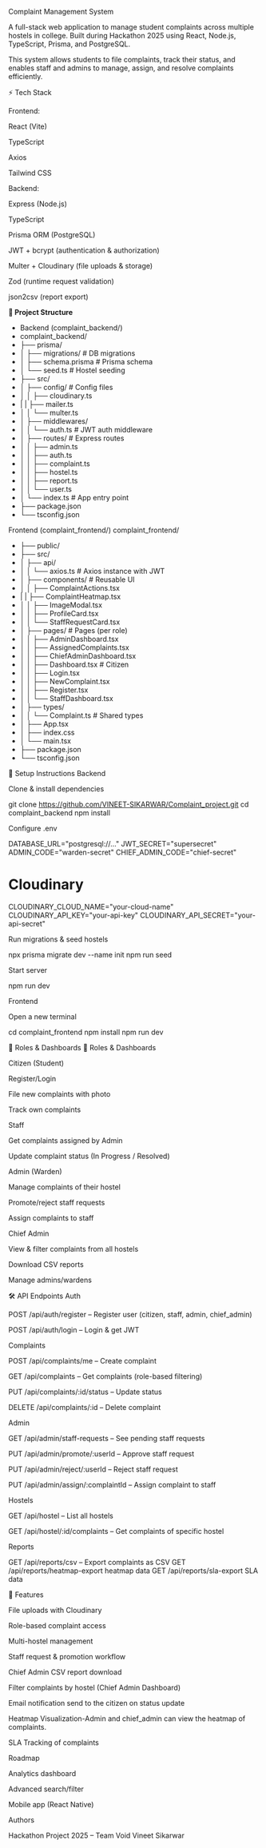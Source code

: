 Complaint Management System

A full-stack web application to manage student complaints across multiple hostels in college. Built during Hackathon 2025 using React, Node.js, TypeScript, Prisma, and PostgreSQL.

This system allows students to file complaints, track their status, and enables staff and admins to manage, assign, and resolve complaints efficiently.

⚡ Tech Stack

Frontend:

React (Vite)

TypeScript

Axios

Tailwind CSS

Backend:

Express (Node.js)

TypeScript

Prisma ORM (PostgreSQL)

JWT + bcrypt (authentication & authorization)

Multer + Cloudinary (file uploads & storage)

Zod (runtime request validation)

json2csv (report export)

**📂 Project Structure**
- Backend (complaint_backend/)
- complaint_backend/
- ├── prisma/
- │   ├── migrations/           # DB migrations
- │   ├── schema.prisma         # Prisma schema
- │   └── seed.ts               # Hostel seeding
- ├── src/
- │   ├── config/               # Config files
- │   │   ├── cloudinary.ts
- |   |   ├── mailer.ts
- │   │   └── multer.ts
- │    ├── middlewares/
- │   │   └── auth.ts           # JWT auth middleware
- │   ├── routes/               # Express routes
- │   │   ├── admin.ts
- │   │   ├── auth.ts
- │   │   ├── complaint.ts
- │   │   ├── hostel.ts
- │   │   ├── report.ts
- │   │   └── user.ts
- │   └── index.ts              # App entry point
- ├── package.json
- └── tsconfig.json

Frontend (complaint_frontend/)
complaint_frontend/
- ├── public/
- ├── src/
- │   ├── api/
- │   │   └── axios.ts          # Axios instance with JWT
- │   ├── components/           # Reusable UI
- │   │   ├── ComplaintActions.tsx
- |   |   ├── ComplaintHeatmap.tsx
- │   │   ├── ImageModal.tsx
- │   │   ├── ProfileCard.tsx
- │   │   └── StaffRequestCard.tsx
- │   ├── pages/                # Pages (per role)
- │   │   ├── AdminDashboard.tsx
- │   │   ├── AssignedComplaints.tsx
- │   │   ├── ChiefAdminDashboard.tsx
- │   │   ├── Dashboard.tsx     # Citizen
- │   │   ├── Login.tsx
- │   │   ├── NewComplaint.tsx
- │   │   ├── Register.tsx
- │   │   └── StaffDashboard.tsx
- │   ├── types/
- │   │   └── Complaint.ts      # Shared types
- │   ├── App.tsx
- │   ├── index.css
- │   └── main.tsx
- ├── package.json
- └── tsconfig.json

🔧 Setup Instructions
Backend

Clone & install dependencies

git clone https://github.com/VINEET-SIKARWAR/Complaint_project.git
cd complaint_backend
npm install


Configure .env

DATABASE_URL="postgresql://..."
JWT_SECRET="supersecret"
ADMIN_CODE="warden-secret"
CHIEF_ADMIN_CODE="chief-secret"

# Cloudinary
CLOUDINARY_CLOUD_NAME="your-cloud-name"
CLOUDINARY_API_KEY="your-api-key"
CLOUDINARY_API_SECRET="your-api-secret"


Run migrations & seed hostels

npx prisma migrate dev --name init
npm run seed


Start server

npm run dev

Frontend

Open a new terminal

cd complaint_frontend
npm install
npm run dev

👤 Roles & Dashboards
👤 Roles & Dashboards

Citizen (Student)

Register/Login

File new complaints with photo

Track own complaints

Staff

Get complaints assigned by Admin

Update complaint status (In Progress / Resolved)

Admin (Warden)

Manage complaints of their hostel

Promote/reject staff requests

Assign complaints to staff

Chief Admin

View & filter complaints from all hostels

Download CSV reports

Manage admins/wardens

🛠 API Endpoints
Auth

POST /api/auth/register – Register user (citizen, staff, admin, chief_admin)

POST /api/auth/login – Login & get JWT

Complaints

POST /api/complaints/me – Create complaint

GET /api/complaints – Get complaints (role-based filtering)

PUT /api/complaints/:id/status – Update status

DELETE /api/complaints/:id – Delete complaint

Admin

GET /api/admin/staff-requests – See pending staff requests

PUT /api/admin/promote/:userId – Approve staff request

PUT /api/admin/reject/:userId – Reject staff request

PUT /api/admin/assign/:complaintId – Assign complaint to staff

Hostels

GET /api/hostel – List all hostels

GET /api/hostel/:id/complaints – Get complaints of specific hostel

Reports

GET /api/reports/csv – Export complaints as CSV
GET /api/reports/heatmap-export heatmap data
GET /api/reports/sla-export SLA data

📸 Features

File uploads with Cloudinary

Role-based complaint access

Multi-hostel management

Staff request & promotion workflow

Chief Admin CSV report download

Filter complaints by hostel (Chief Admin Dashboard)

Email notification send to the citizen on status update

Heatmap Visualization-Admin and chief_admin can view the heatmap of complaints.

SLA Tracking of complaints

Roadmap

Analytics dashboard

Advanced search/filter

Mobile app (React Native)

Authors

Hackathon Project 2025 – Team Void
Vineet Sikarwar
